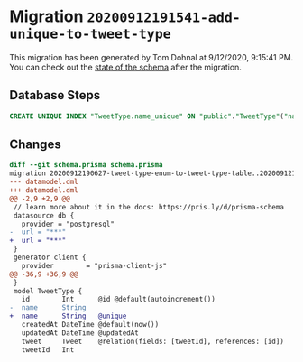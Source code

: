 # Migration `20200912191541-add-unique-to-tweet-type`

This migration has been generated by Tom Dohnal at 9/12/2020, 9:15:41 PM.
You can check out the [state of the schema](./schema.prisma) after the migration.

## Database Steps

```sql
CREATE UNIQUE INDEX "TweetType.name_unique" ON "public"."TweetType"("name")
```

## Changes

```diff
diff --git schema.prisma schema.prisma
migration 20200912190627-tweet-type-enum-to-tweet-type-table..20200912191541-add-unique-to-tweet-type
--- datamodel.dml
+++ datamodel.dml
@@ -2,9 +2,9 @@
 // learn more about it in the docs: https://pris.ly/d/prisma-schema
 datasource db {
   provider = "postgresql"
-  url = "***"
+  url = "***"
 }
 generator client {
   provider        = "prisma-client-js"
@@ -36,9 +36,9 @@
 }
 model TweetType {
   id        Int      @id @default(autoincrement())
-  name      String
+  name      String   @unique
   createdAt DateTime @default(now())
   updatedAt DateTime @updatedAt
   tweet     Tweet    @relation(fields: [tweetId], references: [id])
   tweetId   Int
```


